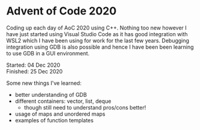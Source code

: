 # Advent of Code 2020

Coding up each day of AoC 2020 using C++. Nothing too new however I have just started using Visual Studio Code as it has good integration with WSL2 which I have been using for work for the last few years. Debugging integration using GDB is also possible and hence I have been been learning to use GDB in a GUI environment. 

Started:  04 Dec 2020  
Finished: 25 Dec 2020

Some new things I've learned:
- better understanding of GDB
- different containers: vector, list, deque
    - though still need to understand pros/cons better!
- usage of maps and unordered maps
- examples of function templates